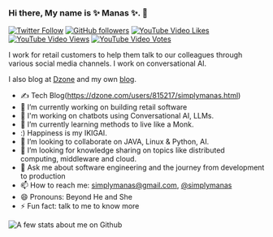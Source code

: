 ### Hi there, My name is ✨ Manas ✨.  👋


[![Twitter Follow](https://img.shields.io/twitter/follow/simplymanas?style=social)](https://twitter.com/simplymanas)
[![GitHub followers](https://img.shields.io/github/followers/simplymanas?label=Follow&style=social)](https://github.com/simplymanas)
[![YouTube Video Likes](https://img.shields.io/youtube/likes/jl8hv7MlZj8?style=social)](https://www.youtube.com/channel/UC8icclDBho-0-_jAXXt_gfQ?view_as=subscriber)
[![YouTube Video Views](https://img.shields.io/youtube/views/jl8hv7MlZj8?style=social)](https://www.youtube.com/channel/UC8icclDBho-0-_jAXXt_gfQ?view_as=subscriber)
[![YouTube Video Votes](https://img.shields.io/youtube/likes/jl8hv7MlZj8?style=social&withDislikes)](https://www.youtube.com/channel/UC8icclDBho-0-_jAXXt_gfQ?view_as=subscriber)


I work for retail customers to help them talk to our colleagues through various social media channels. I work on conversational AI. 

I also blog at [Dzone](https://dzone.com/users/815217/simplymanas.html) and my own [blog](https://simplymanas.github.io/blogs/). 


<!--
**simplymanas/simplymanas** is a ✨ _special_ ✨ repository because its `README.md` (this file) appears on your GitHub profile. -->



- ✍️ Tech Blog(https://dzone.com/users/815217/simplymanas.html)
- 🔭 I’m currently working on building retail software
- 🤖 I'm working on chatbots using Conversational AI, LLMs.
- 🌱 I’m currently learning methods to live like a Monk.
-  :) Happiness is my IKIGAI.
- 👯 I’m looking to collaborate on  JAVA, Linux & Python, AI.
- 🤔 I’m looking for knowledge sharing on topics like distributed computing, middleware and cloud. 
- 💬 Ask me about software engineering and the journey from development to production
- 📫 How to reach me: [simplymanas@gmail.com](mailto:simplymanas@gmail.com), [@simplymanas](https://twitter.com/simplymanas)
- 😄 Pronouns: Beyond He and She
- ⚡ Fun fact: talk to me to know more 

![A few stats about me on Github](https://github-readme-stats.vercel.app/api?username=simplymanas&show_icons=true)
